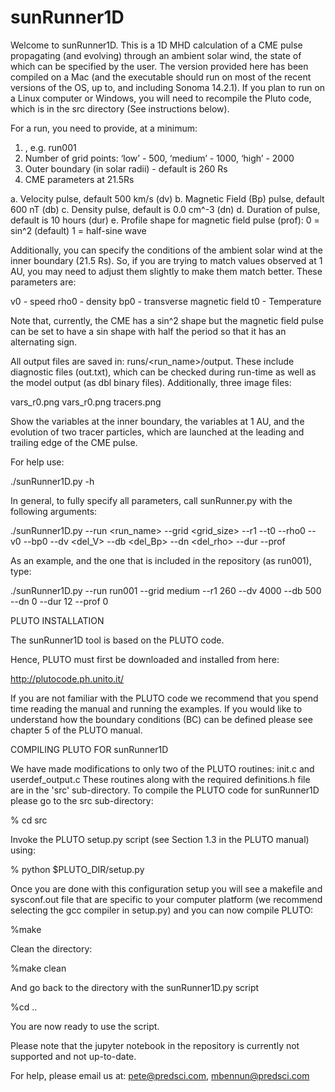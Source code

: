 # sunRunner1D

Welcome to sunRunner1D. This is a 1D MHD calculation of a CME pulse propagating (and evolving) through an ambient solar wind, the state of which can be specified by the user. The version provided here has been compiled on a Mac (and the executable should run on most of the recent versions of the OS, up to, and including Sonoma 14.2.1). If you plan to run on a Linux computer or Windows, you will need to recompile the Pluto code, which is in the src directory (See instructions below). 

For a run, you need to provide, at a minimum: 

1.  <run name>, e.g. run001 
2. Number of grid points: ‘low’ - 500, ‘medium’ - 1000, ‘high’ - 2000 
3. Outer boundary (in solar radii) - default is 260 Rs
4. CME parameters at 21.5Rs 

a. Velocity pulse, default 500 km/s (dv)
b. Magnetic Field (Bp) pulse, default 600 nT (db)
c. Density pulse, default is 0.0 cm^-3 (dn)
d. Duration of pulse, default is 10 hours (dur)
e. Profile shape for magnetic field pulse (prof): 
   0 = sin^2 (default) 
   1 = half-sine wave

Additionally, you can specify the conditions of the ambient solar wind at the inner boundary (21.5 Rs). So, if you are trying to match values observed at 1 AU, you may need to adjust them slightly to make them match better. These parameters are:

v0 - speed
rho0 - density
bp0 - transverse magnetic field
t0 - Temperature
    
Note that, currently, the CME has a sin^2 shape but the magnetic field pulse can be set to have a sin shape with half the period so that it has an alternating sign.

All output files are saved in: runs/<run_name>/output. These include diagnostic files (out.txt), which can be checked during run-time as well as the model output (as dbl binary files). Additionally, three image files:

vars_r0.png
vars_r0.png
tracers.png

Show the variables at the inner boundary, the variables at 1 AU, and the evolution of two tracer particles, which are launched at the leading and trailing edge of the CME pulse. 

For help use: 

./sunRunner1D.py -h

In general, to fully specify all parameters, call sunRunner.py with the following arguments: 

./sunRunner1D.py --run <run_name> --grid <grid_size> --r1 <R1> --t0 <t0> --rho0 <rho0> --v0 <v0> --bp0 <bp0> --dv <del_V> --db <del_Bp> --dn <del_rho> --dur <duration> --prof <profile>

As an example, and the one that is included in the repository (as run001), type:

./sunRunner1D.py --run run001 --grid medium --r1 260 --dv 4000 --db 500 --dn 0 --dur 12 --prof 0


PLUTO INSTALLATION

The sunRunner1D tool is based on the PLUTO code. 

Hence, PLUTO must first be downloaded and installed from here:

http://plutocode.ph.unito.it/

If you are not familiar with the PLUTO code we recommend that you spend time reading the manual and running the examples. If you would like to understand how the boundary conditions (BC) can be defined please see chapter 5 of the PLUTO manual.  


COMPILING PLUTO FOR sunRunner1D

We have made modifications to only two of the PLUTO routines: init.c and userdef_output.c These routines along with the required definitions.h file are in the 'src' sub-directory.  To compile the PLUTO code for sunRunner1D please go to the src sub-directory:

% cd src

Invoke the PLUTO setup.py script (see Section 1.3 in the PLUTO manual) using:

%  python $PLUTO_DIR/setup.py

Once you are done with this configuration setup you will see a makefile and sysconf.out file that are specific to your computer platform (we recommend selecting the gcc compiler in setup.py) and you can now compile PLUTO:

%make 

Clean the directory:

%make clean

And go back to the directory with the sunRunner1D.py script

%cd ..

You are now ready to use the script.

Please note that the jupyter notebook in the repository is currently not supported and not up-to-date. 
   
For help, please email us at: pete@predsci.com, mbennun@predsci.com
   
